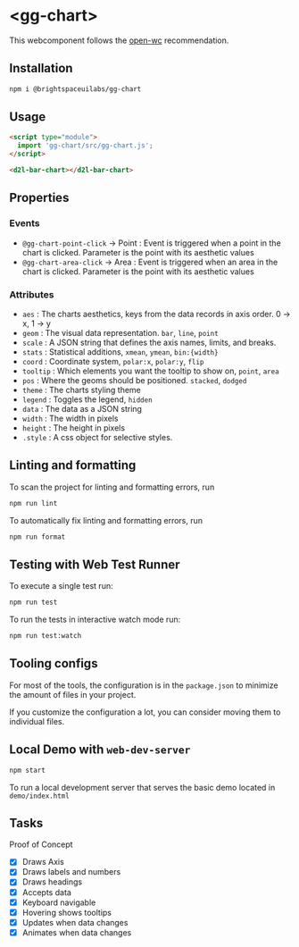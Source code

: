 # \<gg-chart>

This webcomponent follows the [open-wc](https://github.com/open-wc/open-wc) recommendation.

## Installation

```bash
npm i @brightspaceuilabs/gg-chart
```

## Usage

```html
<script type="module">
  import 'gg-chart/src/gg-chart.js';
</script>

<d2l-bar-chart></d2l-bar-chart>
```

## Properties

### Events

- `@gg-chart-point-click` -> Point : Event is triggered when a point in the chart is clicked. Parameter is the point with its aesthetic values
- `@gg-chart-area-click` -> Area : Event is triggered when an area in the chart is clicked. Parameter is the point with its aesthetic values

### Attributes

- `aes` : The charts aesthetics, keys from the data records in axis order. 0 -> x, 1 -> y
- `geom` : The visual data representation. `bar`, `line`, `point`
- `scale` : A JSON string that defines the axis names, limits, and breaks.
- `stats` : Statistical additions, `xmean`, `ymean`, `bin:{width}`
- `coord` : Coordinate system, `polar:x`, `polar:y`, `flip`
- `tooltip` : Which elements you want the tooltip to show on, `point`, `area` 
- `pos` : Where the geoms should be positioned. `stacked`, `dodged`
- `theme` : The charts styling theme 
- `legend` : Toggles the legend, `hidden`
- `data` : The data as a JSON string
- `width` : The width in pixels
- `height` : The height in pixels
- `.style` : A css object for selective styles.


## Linting and formatting

To scan the project for linting and formatting errors, run

```bash
npm run lint
```

To automatically fix linting and formatting errors, run

```bash
npm run format
```

## Testing with Web Test Runner

To execute a single test run:

```bash
npm run test
```

To run the tests in interactive watch mode run:

```bash
npm run test:watch
```


## Tooling configs

For most of the tools, the configuration is in the `package.json` to minimize the amount of files in your project.

If you customize the configuration a lot, you can consider moving them to individual files.

## Local Demo with `web-dev-server`

```bash
npm start
```

To run a local development server that serves the basic demo located in `demo/index.html`

## Tasks
Proof of Concept
- [x] Draws Axis
- [x] Draws labels and numbers
- [x] Draws headings
- [x] Accepts data
- [x] Keyboard navigable
- [x] Hovering shows tooltips
- [x] Updates when data changes
- [x] Animates when data changes

